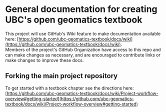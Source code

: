 # General documentation for creating UBC's open geomatics textbook

This project will use GitHub's Wiki feature to make documentation available here: [https://github.com/ubc-geomatics-textbook/docs/wiki](https://github.com/ubc-geomatics-textbook/docs/wiki).  
Members of the project's GitHub Organization have access to this repo and can make changes as necessary, and are encouraged to contribute links or make changes to improve these docs.

## Forking the main project repository

To get started with a textbook chapter see the directions here: [https://github.com/ubc-geomatics-textbook/docs/wiki/Project-workflow-overview#getting-started](https://github.com/ubc-geomatics-textbook/docs/wiki/Project-workflow-overview#getting-started)
